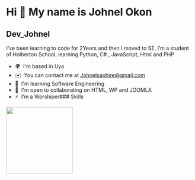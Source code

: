 Hi 👋 My name is Johnel Okon
============================

Dev\_Johnel
-----------

I’ve been learning to code for 2Years and then I moved to SE, I’m a student of Holberton School, learning Python, C# , JavaScript, Html and PHP

*   🌍  I'm based in Uyo
*   ✉️  You can contact me at [Johnelsaphire@gmail.com](mailto:Johnelsaphire@gmail.com)
*   🧠  I'm learning Software Engineering
*   🤝  I'm open to collaborating on HTML, WP and JOOMLA
*   ⚡  I’m a Worshiper### Skills<p align="left">
                         
  <img height="180em" src="https://github-readme-stats.vercel.app/api?username=Gapur&show_icons=true&hide_border=true&&count_private=true&include_all_commits=true" />
